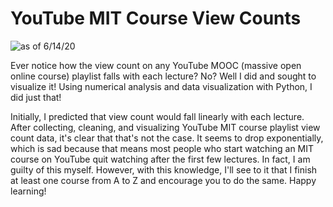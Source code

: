 # YouTube MIT Course View Counts

![as of 6/14/20](https://raw.githubusercontent.com/jagrajs/view-counts/master/all.png)

Ever notice how the view count on any YouTube MOOC (massive open online course) playlist falls with each lecture? No? Well I did and sought to visualize it! Using numerical analysis and data visualization with Python, I did just that! 

Initially, I predicted that view count would fall linearly with each lecture. After collecting, cleaning, and visualizing YouTube MIT course playlist view count data, it's clear that that's not the case. It seems to drop exponentially, which is sad because that means most people who start watching an MIT course on YouTube quit watching after the first few lectures. In fact, I am guilty of this myself. However, with this knowledge, I'll see to it that I finish at least one course from A to Z and encourage you to do the same. Happy learning!
